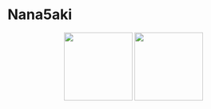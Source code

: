 <!--
 * @Author: Nana5aki
 * @Date: 2025-05-24 18:36:28
 * @LastEditors: Nana5aki
 * @LastEditTime: 2025-05-24 18:58:16
 * @FilePath: /Nana5aki/README.md
-->
# Nana5aki

<div align="center">

<img height="137px" src="https://github-readme-stats-git-masterrstaa-rickstaa.vercel.app/api?username=Nana5aki&hide_title=true&hide_border=true&show_icons=true&include_all_commits=true&line_height=21&bg_color=0,ea6161,ffc64d,fffc4d,52fa5a&theme=graywhite" />
<img height="137px" src="https://github-readme-stats-git-masterrstaa-rickstaa.vercel.app/api/top-langs/?username=Nana5aki&hide_title=true&hide_border=true&layout=compact&langs_count=6&bg_color=0,52fa5a,4dfcff,c64dff&theme=graywhite" />

</div>